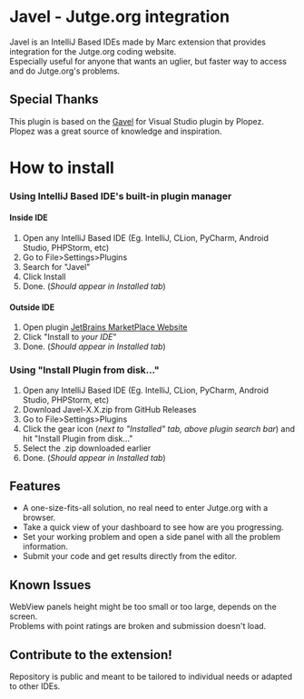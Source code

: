 # Javel - Jutge.org integration

Javel is an IntelliJ Based IDEs made by Marc extension that provides integration for the Jutge.org coding website.  
Especially useful for anyone that wants an uglier, but faster way to access and do Jutge.org's problems.

## Special Thanks

This plugin is based on the [Gavel](https://github.com/plopez01/gavel) for Visual Studio plugin by Plopez.  
Plopez was a great source of knowledge and inspiration.  

# How to install
### Using IntelliJ Based IDE's built-in plugin manager
#### Inside IDE
1. Open any IntelliJ Based IDE (Eg. IntelliJ, CLion, PyCharm, Android Studio, PHPStorm, etc)
2. Go to File>Settings>Plugins
3. Search for "Javel"
4. Click Install
5. Done. (*Should appear in Installed tab*)

#### Outside IDE
1. Open plugin [JetBrains MarketPlace Website](https://plugins.jetbrains.com/plugin/22733-javel)
2. Click "Install to *your IDE*"
3. Done. (*Should appear in Installed tab*)

### Using "Install Plugin from disk..."
1. Open any IntelliJ Based IDE (Eg. IntelliJ, CLion, PyCharm, Android Studio, PHPStorm, etc)
2. Download Javel-X.X.zip from GitHub Releases
3. Go to File>Settings>Plugins
4. Click the gear icon (*next to "Installed" tab, above plugin search bar*) and hit "Install Plugin from disk..."
5. Select the .zip downloaded earlier
6. Done. (*Should appear in Installed tab*)

## Features

- A one-size-fits-all solution, no real need to enter Jutge.org with a browser.
- Take a quick view of your dashboard to see how are you progressing.
- Set your working problem and open a side panel with all the problem information.
- Submit your code and get results directly from the editor.

## Known Issues

WebView panels height might be too small or too large, depends on the screen.  
Problems with point ratings are broken and submission doesn't load.

## Contribute to the extension!
Repository is public and meant to be tailored to individual needs or adapted to other IDEs.
